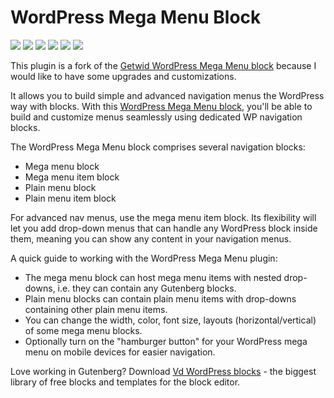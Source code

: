 # WordPress Mega Menu Block

![](https://img.shields.io/wordpress/plugin/v/vd-megamenu)
![](https://img.shields.io/wordpress/plugin/wp-version/vd-megamenu)
![](https://img.shields.io/wordpress/plugin/dd/vd-megamenu)
![](https://img.shields.io/wordpress/plugin/installs/vd-megamenu)
![](https://img.shields.io/wordpress/plugin/rating/vd-megamenu)
![](https://img.shields.io/badge/license-GPL--2.0%2B-blue.svg?style=flat)

This plugin is a fork of the [Getwid WordPress Mega Menu block](https://github.com/motopress/getwid-megamenu) because I would like to have some upgrades and customizations.

It allows you to build simple and advanced navigation menus the WordPress way with blocks.
With this [WordPress Mega Menu block](https://wordpress.org/plugins/vd-megamenu/), you'll be able to build and customize menus seamlessly using dedicated WP navigation blocks.

The WordPress Mega Menu block comprises several navigation blocks:

* Mega menu block
* Mega menu item block
* Plain menu block
* Plain menu item block

For advanced nav menus, use the mega menu item block. Its flexibility will let you add drop-down menus that can handle any WordPress block inside them, meaning you can show any content in your navigation menus.

A quick guide to working with the WordPress Mega Menu plugin:

* The mega menu block can host mega menu items with nested drop-downs, i.e. they can contain any Gutenberg blocks.
* Plain menu blocks can contain plain menu items with drop-downs containing other plain menu items.
* You can change the width, color, font size, layouts (horizontal/vertical) of some mega menu blocks.
* Optionally turn on the "hamburger button" for your WordPress mega menu on mobile devices for easier navigation.

Love working in Gutenberg? Download [Vd WordPress blocks](https://wordpress.org/plugins/vd/) - the biggest library of free blocks and templates for the block editor.
